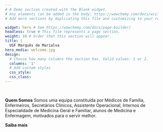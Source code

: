 ```yaml
---
# A Demo section created with the Blank widget.
# Any elements can be added in the body: https://wowchemy.com/docs/writing-markdown-latex/
# Add more sections by duplicating this file and customizing to your requirements.

widget: hero # See https://wowchemy.com/docs/page-builder/
headless: true # This file represents a page section.
weight: 10 # Order that this section will appear.
title: |
  USF Marquês de Marialva
hero_media: welcome.jpg
design:
  # Choose how many columns the section has. Valid values: 1 or 2.
  columns: '1'
  # Add custom styles
  css_style:
  css_class:
---
```


<br>

**Quem Somos**
Somos uma equipa constituída por Médicos de Família, Enfermeiros, Secretários Clínicos, Assistente Operacional,  Internos de Especialidade de Medicina Geral e Familiar, alunos de Medicina e Enfermagem, motivados para o servir melhor.

**Saiba mais**

